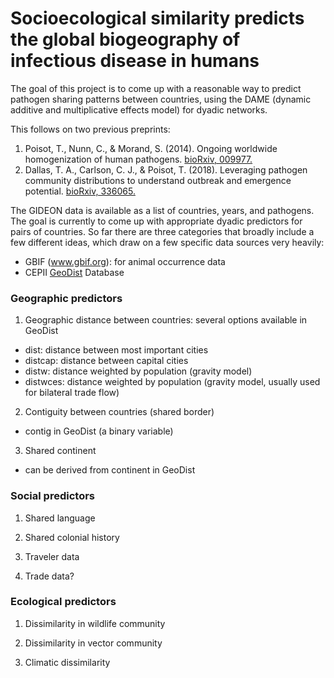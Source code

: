 # Socioecological similarity predicts the global biogeography of infectious disease in humans

The goal of this project is to come up with a reasonable way to predict pathogen sharing patterns between countries, using the DAME (dynamic additive and multiplicative effects model) for dyadic networks.

This follows on two previous preprints: 
1. Poisot, T., Nunn, C., & Morand, S. (2014). Ongoing worldwide homogenization of human pathogens. [bioRxiv, 009977.](https://www.biorxiv.org/content/early/2014/10/03/009977.article-info)
2. Dallas, T. A., Carlson, C. J., & Poisot, T. (2018). Leveraging pathogen community distributions to understand outbreak and emergence potential. [bioRxiv, 336065.](https://www.biorxiv.org/content/early/2018/08/03/336065)

The GIDEON data is available as a list of countries, years, and pathogens. The goal is currently to come up with appropriate dyadic predictors for pairs of countries. So far there are three categories that broadly include a few different ideas, which draw on a few specific data sources very heavily:

- GBIF (www.gbif.org): for animal occurrence data
- CEPII [GeoDist](http://www.cepii.fr/PDF_PUB/wp/2011/wp2011-25.pdf) Database


### Geographic predictors

1. Geographic distance between countries: several options available in GeoDist
- dist: distance between most important cities
- distcap: distance between capital cities
- distw: distance weighted by population (gravity model)
- distwces: distance weighted by population (gravity model, usually used for bilateral trade flow)

2. Contiguity between countries (shared border)
- contig in GeoDist (a binary variable)

3. Shared continent 
- can be derived from continent in GeoDist

### Social predictors

1. Shared language

2. Shared colonial history

3. Traveler data

4. Trade data?

### Ecological predictors

1. Dissimilarity in wildlife community

2. Dissimilarity in vector community

3. Climatic dissimilarity
